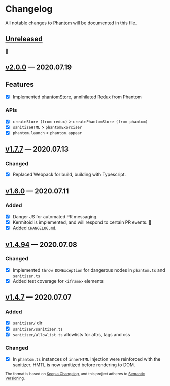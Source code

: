 # Changelog

All notable changes to [Phantom](https://github.com/sidiousvic/phantom) will be documented in this file.

## [Unreleased]

👻

## [v2.0.0] — 2020.07.19

## Features

- [x] Implemented [phantomStore](https://github.com/sidiousvic/phantom#manage-state), annihilated Redux from Phantom

### APIs

- [x] `createStore (from redux)` > `createPhantomStore (from phantom)`
- [x] `sanitizeHTML` > `phantomExorciser`
- [x] `phantom.launch` > `phantom.appear`

## [v1.7.7] — 2020.07.13

### Changed

- [x] Replaced Webpack for build, building with Typescript.

## [v1.6.0] — 2020.07.11

### Added

- [x] Danger JS for automated PR messaging.
- [x] Kermitoid is implemented, and will respond to certain PR events. 🐸
- [x] Added `CHANGELOG.md`.

## [v1.4.94] — 2020.07.08

### Changed

- [x] Implemented `throw DOMException` for dangerous nodes in `phantom.ts` and `sanitizer.ts`
- [x] Added test coverage for `<iframe>` elements

## [v1.4.7] — 2020.07.07

### Added

- [x] `sanitizer/` dir
- [x] `sanitizer/sanitizer.ts`
- [x] `sanitizer/allowlist.ts` allowlists for attrs, tags and css

### Changed

- [x] In `phantom.ts` instances of `innerHTML` injection were reinforced with the sanitizer. HMTL is now sanitized before rendering to DOM.

[unreleased]: https://github.com/sidiousvic/phantom/compare/v1.6.0...HEAD
[v2.0.0]: https://github.com/sidiousvic/phantom/compare/v1.7.7...v2.0.0
[v1.7.7]: https://github.com/sidiousvic/phantom/compare/v1.6.0...v1.7.7
[v1.6.0]: https://github.com/sidiousvic/phantom/compare/v1.4.94...v1.6.0
[v1.4.94]: https://github.com/sidiousvic/phantom/compare/v1.4.93...v1.4.94
[v1.4.7]: https://github.com/sidiousvic/phantom/compare/v1.4.6...v1.4.7

<sub>The format is based on [Keep a Changelog](https://keepachangelog.com/en/1.0.0/),
and this project adheres to [Semantic Versioning](https://semver.org/spec/v2.0.0.html).</sub>
